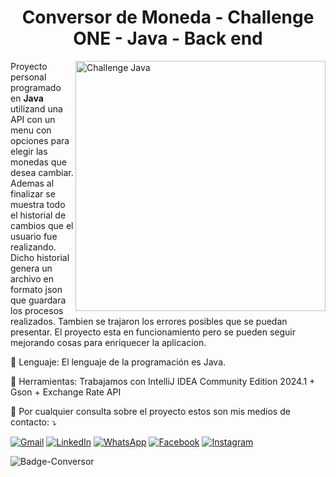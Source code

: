 <h1 align="center"> Conversor de Moneda - Challenge ONE - Java - Back end </h1>
<img src="https://github.com/DjB112/java1_challenge/assets/131042234/0bdb35b2-7670-4502-b12f-61081df46b01" alt="Challenge Java" min-width="400px" max-width="400px" width="400px" align="right">

<p align="left"> 
  Proyecto personal programado en <strong>Java</strong> utilizand una API con un menu con opciones para elegir las monedas que desea cambiar. Ademas al finalizar se muestra todo el historial de cambios que el usuario fue realizando. Dicho historial genera un archivo en formato json que guardara los procesos realizados.
  Tambien se trajaron los errores posibles que se puedan presentar. 
  El proyecto esta en funcionamiento pero se pueden seguir mejorando cosas para enriquecer la aplicacion.
</p>

<p align="left">
  🦄 Lenguaje: El lenguaje de la programación es Java.
</p>

<p align="left">
  💼 Herramientas: Trabajamos con IntelliJ IDEA Community Edition 2024.1 + Gson + Exchange Rate API
</p>

<p align="left">
  💌 Por cualquier consulta sobre el proyecto estos son mis medios de contacto: ⤵️
</p>

<p align="left">
  <a href="#" title="Gmail">
  <img src="https://img.shields.io/badge/-Gmail-FF0000?style=flat-square&labelColor=FF0000&logo=gmail&logoColor=white&link=LINK-DO-SEU-GMAIL" alt="Gmail"/></a>
  <a href="#" title="LinkedIn">
  <img src="https://img.shields.io/badge/-Linkedin-0e76a8?style=flat-square&logo=Linkedin&logoColor=white&link=LINK-DO-SEU-LINKEDIN" alt="LinkedIn"/></a>
  <a href="#" title="WhatsApp">
  <img src="https://img.shields.io/badge/-WhatsApp-25d366?style=flat-square&labelColor=25d366&logo=whatsapp&logoColor=white&link=API-DO-SEU-WHATSAPP" alt="WhatsApp"/></a>
  <a href="#" title="Facebook">
  <img src="https://img.shields.io/badge/-Facebook-3b5998?style=flat-square&labelColor=3b5998&logo=facebook&logoColor=white&link=LINK-DO-SEU-FACEBOOK" alt="Facebook"/></a>
  <a href="#" title="Instagram">
  <img src="https://img.shields.io/badge/-Instagram-DF0174?style=flat-square&labelColor=DF0174&logo=instagram&logoColor=white&link=LINK-DO-SEU-INSTAGRAM" alt="Instagram"/></a>
</p>

![Badge-Conversor](https://img.shields.io/badge/STATUS-EN%20DESAROLLO-green)
